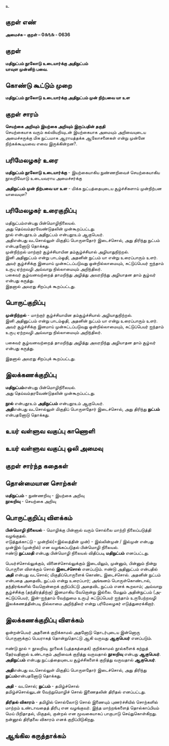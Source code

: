 உ

## குறள் எண் 

**அமைச்சு – குறள் – 0௬௩௬ - 0636**  

## குறள் 

**மதிநுட்பம் நூலோடு உடையார்க்கு அதிநுட்பம்  
யாவுள முன்னிற் பவை.**  

## கொண்டு கூட்டும் முறை

**மதிநுட்பம் நூலோடு உடையார்க்கு அதிநுட்பம் முன் நிற்பவை யா உள**  

## குறள் சாரம் 

**செயற்கை அறிவும் இயற்கை அறிவும் இருப்பதின் தகுதி**  
செயற்கையாக வரும் கல்வியறிவுடன் இயற்கையாக அமையும் அறிவையுடைய அமைச்சருக்கு மிக நுட்பமாக ஆராயத்தக்க ஆலோசனைகள் என்று முன்னே நிற்கக்கூடியவை எவை இருக்கின்றன?.  

## பரிமேலழகர் உரை

**மதிநுட்பம் நூலோடு உடையார்க்கு** - இயற்கையாகிய நுண்ணறிவைச் செயற்கையாகிய நூலறிவோடு உடையவராய அமைச்சர்க்கு  

**அதிநுட்பம் முன் நிற்பவை யா உள** - மிக்க நுட்பத்தையுடைய சூழ்ச்சிகளாய் முன்நிற்பன யாவையுள? 

## பரிமேலழகர் உரைகுறிப்பு   

மதிநுட்பம்என்பது பின்மொழிநிலையல்.  
அது தெய்வம்தரவேண்டுதலின் முன்கூறப்பட்டது.  
நூல் என்பதூஉம் அதிநுட்பம் என்பதூஉம் ஆகுபெயர்.  
அதிஎன்பது வடசொல்லுள் மிகுதிப் பொருளதோர் இடைச்சொல், அது திரிந்து நுட்பம் என்பதனோடு தொக்கது.  
முன்நிற்றல் மாற்றார் சூழ்ச்சியாயின தம்சூழ்ச்சியால் அழியாதுநிற்றல்.  
இனி அதினுட்பம் என்று பாடம்ஓதி, அதனின் நுட்பம் யா என்று உரைப்பாரும் உளர்.   
அவர் சூழ்ச்சிக்கு இனமாய் முன்சுட்டப்படுவது ஒன்றில்லாமையும், சுட்டுப்பெயர் ஐந்தாம் உருபு ஏற்றவழி அவ்வாறு நில்லாமையும் அறிந்திலர்.   
பகைவர் சூழ்வனவற்றைத் தாமறிந்து அழித்து அவரறிந்து அழியாதன தாம் சூழ்வர் என்பது கருத்து.  
இதனால் அவரது சிறப்புக் கூறப்பட்டது.     

## பொருட்குறிப்பு 

**முன்நிற்றல்** -  மாற்றார் சூழ்ச்சியாயின தம்சூழ்ச்சியால் அழியாதுநிற்றல்.  
இனி அதினுட்பம் என்று பாடம்ஓதி, அதனின் நுட்பம் யா என்று உரைப்பாரும் உளர்.   
அவர் சூழ்ச்சிக்கு இனமாய் முன்சுட்டப்படுவது ஒன்றில்லாமையும், சுட்டுப்பெயர் ஐந்தாம் உருபு ஏற்றவழி அவ்வாறு நில்லாமையும் அறிந்திலர்.   

பகைவர் சூழ்வனவற்றைத் தாமறிந்து அழித்து அவரறிந்து அழியாதன தாம் சூழ்வர் என்பது கருத்து.  

இதனால் அவரது சிறப்புக் கூறப்பட்டது.  

## இலக்கணக்குறிப்பு  

**மதிநுட்பம்**என்பது பின்மொழிநிலையல்.  
அது தெய்வம்தரவேண்டுதலின் முன்கூறப்பட்டது.  

**நூல்** என்பதூஉம் **அதிநுட்பம்** என்பதூஉம் ஆகுபெயர்.  
**அதி**என்பது வடசொல்லுள் மிகுதிப் பொருளதோர் இடைச்சொல், அது திரிந்து **நுட்பம்** என்பதனோடு தொக்கது.   

## உயர் வள்ளுவ வகுப்பு காணொளி


## உயர் வள்ளுவ வகுப்பு ஒலி அமைவு 

 
## குறள் சார்ந்த கதைகள் 


## தொன்மையான சொற்கள்

**மதிநுட்பம்** - நுண்ணறிவு - இயற்கை அறிவு  
**நூலறிவு** - செயற்கை அறிவு  

## பொருட்குறிப்பு விளக்கம்

**பின்மொழி நிலையல்** - மொழிக்கு பின்னால் வரும் சொல்லை மாற்றி நிலைப்படுத்தி வழங்குதல்.  
எடுத்துக்காட்டு - முன்றில்(=இல்லத்தின் முன்) - இல்லின்முன் / இல்முன் என்பது முன்இல் (முன்றில்) என வழங்கப்படுதல் பின்மொழி நிலையல்.  
ஈண்டு **நுட்பமதி** என்பது பின்மொழி நிலையல் விதிப்படி **மதிநுட்பம்** எனப்பட்டது.  

பெயர்ச்சொல்லுக்கும், வினைச்சொல்லுக்கும் இடையிலும், முன்னும், பின்னும் நின்று பொருளை விளக்கும் சொல் **இடைச்சொல்** எனப்படும். ஈண்டு அதினுட்பம் என்பதில் **அதி** என்பது வடசொல்; மிகுதிப்பொருளைக் கொண்ட இடைச்சொல். அதனின் நுட்பம் என்பதை அதைவிட நுட்பம் என்று உரைப்பார்; அங்ஙனம் பொருள்கொண்டால், தந்திரங்களில் வேறொன்றைக் குறிப்பிட்டு அதைவிட நுட்பம் எனக் கூறலாம்; அவ்வாறு சூழ்ச்சிக்கு (தந்திரத்திற்கு) இனமாகிய வேறொன்று இல்லை. மேலும் அதின்நுட்பம் (அ-சுட்டுப்பெயர், இன்-ஐந்தாம் வேற்றுமை உருபு) சுட்டுப்பெயர் ஐந்தாம் உருபேற்றவழி இலக்கணத்தின்படி நில்லாமை அறிந்திலர் என்று பரிமேலழகர் எடுத்துரைக்கிறார்.  

## இலக்கணக்குறிப்பு விளக்கம்

ஒன்றன்பெயர் அதனைக் குறிக்காமல் அதனோடு தொடர்புடைய இன்னொரு பொருளுக்குப் பெயராகத் தொன்றுதொட்டு ஆகி வருவது **ஆகுபெயர்** எனப்படும்.  

ஈண்டு நூல் = நூலறிவு. நூலைக் (புத்தகத்தைக்) குறிக்காமல் நூல்களைக் கற்றுத் தேர்வதினால் உண்டாகும் அறிவைக் குறித்து வருவதால் **நூலறிவு** என்பது **ஆகுபெயர்**. 
**அதிநுட்பம்** என்பது நுட்பத்தையுடைய சூழ்ச்சிகளைக் குறித்து வருவதால் **ஆகுபெயர்**.

**அதி**என்பது வடசொல்லுள் மிகுதிப் பொருளதோர் இடைச்சொல், அது திரிந்து **நுட்பம்**என்பதனோடு தொக்கது.  

**அதி** - வடசொல்; **நுட்பம்** - தமிழ்ச்சொல்  
தமிழ்ச்சொல்லுடன் வேற்றுமொழிச் சொல் இணைதலின் திரிதல் எனப்பட்டது.  

**திரிதல் விகாரம்** -  தமிழில் சொல்லோடு சொல் இணையும் புணர்ச்சியில் சொற்களில் மாற்றம் உண்டாவதைத் திரிபு என வழங்குவர். இந்த மாற்றங்களைத் தொல்காப்பியம் மெய் பிறிதாதல், மிகுதல், குன்றல் என மூவகையாகப் பாகுபாடு செய்துகொள்கிறது. நன்னூல் திரிதலை விகாரம் எனக் குறிப்பிடுகிறது. 

## ஆங்கில கருத்தாக்கம் 


